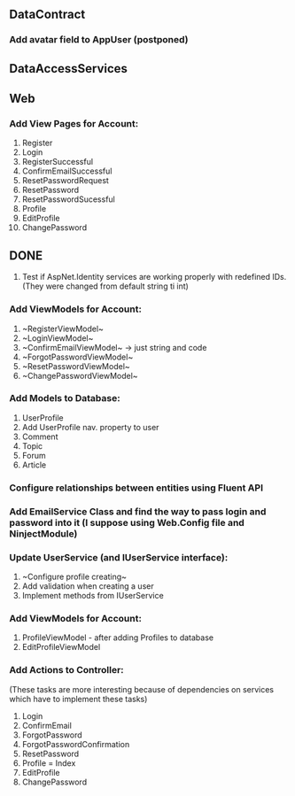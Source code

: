 ## DataContract
### Add avatar field to AppUser (postponed)

## DataAccessServices


## Web

### Add View Pages for Account:
  1. Register
  2. Login
  3. RegisterSuccessful
  4. ConfirmEmailSuccessful
  5. ResetPasswordRequest
  6. ResetPassword
  7. ResetPasswordSucessful
  8. Profile
  9. EditProfile
  10. ChangePassword
## DONE
1. Test if AspNet.Identity services are working properly with redefined IDs. (They were changed from default string ti int)

### Add ViewModels for Account:
1. ~RegisterViewModel~
2. ~LoginViewModel~
3. ~ConfirmEmailViewModel~ -> just string and code
3. ~ForgotPasswordViewModel~
4. ~ResetPasswordViewModel~
7. ~ChangePasswordViewModel~

### Add Models to Database:
1. UserProfile
2. Add UserProfile nav. property to user
3. Comment
4. Topic
5. Forum
6. Article
### Configure relationships between entities using Fluent API
### Add EmailService Class and find the way to pass login and password into it (I suppose using Web.Config file and NinjectModule)
### Update UserService (and IUserService interface):
1. ~Configure profile creating~
2. Add validation when creating a user
3. Implement methods from IUserService

### Add ViewModels for Account:
1. ProfileViewModel - after adding Profiles to database
2. EditProfileViewModel
### Add Actions to Controller:
(These tasks are more interesting because of dependencies on services which have to implement these tasks)
1. Login
2. ConfirmEmail
3. ForgotPassword
4. ForgotPasswordConfirmation
5. ResetPassword
6. Profile = Index
7. EditProfile
8. ChangePassword